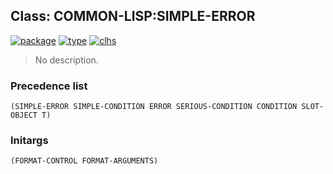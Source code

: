 ## Class: COMMON-LISP:SIMPLE-ERROR
[![package](https://img.shields.io/badge/Package-COMMON--LISP-5f9ea0.svg?style=social&colorA=999999)](../) [![type](https://img.shields.io/badge/Type-Class-5f9ea0.svg?style=social&colorA=999999)](../#class) [![clhs](https://img.shields.io/badge/CLHS-SIMPLE--ERROR-5f9ea0.svg?style=social&colorA=999999)](http://www.lispworks.com/documentation/HyperSpec/Body/e_smp_er.htm) 

> No description.

### Precedence list
```
(SIMPLE-ERROR SIMPLE-CONDITION ERROR SERIOUS-CONDITION CONDITION SLOT-OBJECT T)
```
### Initargs
```
(FORMAT-CONTROL FORMAT-ARGUMENTS)
```
